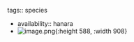 tags:: species

- availability:: hanara
- ![image.png](https://peach-geographical-bat-397.mypinata.cloud/ipfs/QmRbxgfXXxGXQmRJw7vkjdDLJXvCrn42J9WFh7TwESxbNH){:height 588, :width 908}
